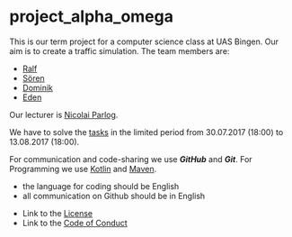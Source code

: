 # project_alpha_omega

This is our term project for a computer science class at UAS Bingen. Our aim is to create a traffic simulation. The team members are:
* [Ralf](https://github.com/RalfBr)
* [Sören](https://github.com/SoerenDbl)
* [Dominik](https://github.com/Domm2501)
* [Eden](https://github.com/EdenTewelde)

Our lecturer is [Nicolai Parlog](https://github.com/nicolaiparlog).

We have to solve the [tasks](https://olat.vcrp.de/auth/RepositoryEntry/1676804160/CourseNode/95999652079122) in the limited period from 30.07.2017 (18:00) to 13.08.2017 (18:00).

For communication and code-sharing we use **_GitHub_** and **_Git_**.
For Programming we use [Kotlin](https://kotlinlang.org/) and [Maven](https://maven.apache.org/).

- the language for coding should be English
- all communication on Github should be in English

* Link to the [License](https://github.com/ep6-TH-Bingen/project_alpha_omega/blob/master/licence.txt)
* Link to the [Code of Conduct](https://github.com/ep6-TH-Bingen/project_alpha_omega/blob/master/code_of_conduct.md)
